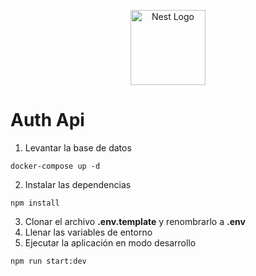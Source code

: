 <p align="center">
  <a href="http://nestjs.com/" target="blank"><img src="https://nestjs.com/img/logo-small.svg" width="120" alt="Nest Logo" /></a>
</p>

# Auth Api

1. Levantar la base de datos
```
docker-compose up -d
```
2. Instalar las dependencias
```
npm install
```
3. Clonar el archivo __.env.template__ y renombrarlo a __.env__
4. Llenar las variables de entorno
5. Ejecutar la aplicación en modo desarrollo
```
npm run start:dev
```